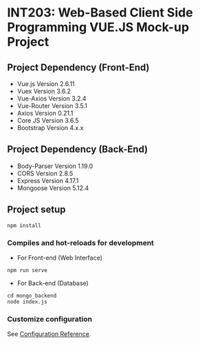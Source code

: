 # INT203: Web-Based Client Side Programming VUE.JS Mock-up Project

## Project Dependency (Front-End)
- Vue.js Version 2.6.11
- Vuex Version 3.6.2
- Vue-Axios Version 3.2.4
- Vue-Router Version 3.5.1
- Axios Version 0.21.1
- Core JS Version 3.6.5
- Bootstrap Version 4.x.x

## Project Dependency (Back-End)
- Body-Parser Version 1.19.0
- CORS Version 2.8.5
- Express Version 4.17.1
- Mongoose Version 5.12.4

## Project setup
```
npm install
```

### Compiles and hot-reloads for development
- For Front-end (Web Interface)
```
npm run serve
```
- For Back-end (Database)
```
cd mongo_backend
node index.js
```

### Customize configuration
See [Configuration Reference](https://cli.vuejs.org/config/).
